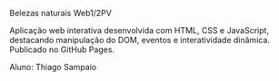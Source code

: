 Belezas naturais Web1/2PV

Aplicação web interativa desenvolvida com HTML, CSS e JavaScript, destacando manipulação do DOM, eventos e interatividade dinâmica. 
Publicado no GitHub Pages.

Aluno: Thiago Sampaio 
